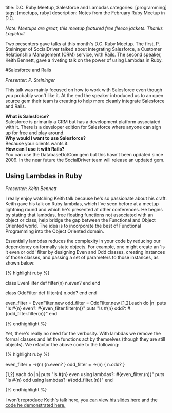 title: D.C. Ruby Meetup, Salesforce and Lambdas
categories: [programming]
tags: [meetups, ruby]
description: Notes from the February Ruby Meetup in D.C.

*Note: Meetups are great, this meetup
featured free fleece jackets. Thanks Logickull.*<br>

Two presenters gave talks at this month's D.C. Ruby Meetup. The first,
P. Steininger of SocialDriver talked about integrating Salesforce, a Customer Relationship Management (CRM) service, with Rails.
The second speaker, Keith Bennett, gave a riveting talk on the power of
using Lambdas in Ruby. 

#Salesforce and Rails

*Presenter: P. Steininger*

This talk was mainly focused on how to work with Salesforce even though
you probably won't like it. At the end the speaker introduced us to an open
source gem their team is creating to help more cleanly integrate Salesforce
and Rails. 

**What is Salesforce?**<br>
Salesforce is primarily a CRM but has a development platform associated with it. There is
a developer edition for Salesforce where anyone can sign up for free and
play around.<br> 
**Why would I want to use Salesforce?**<br> Because your clients
wants it.<br> 
**How can I use it with Rails?**<br> You can use the DatabaseDotCom gem but this
hasn't been updated since 2009. In the near future the SocialDriver team
will release an updated gem. 

Using Lambdas in Ruby
---
*Presenter: Keith Bennett*

I really enjoy watching Keith talk because he's so passionate
about his craft. Keith gave his talk on Ruby lambdas, which I've seen
before at a meetup lightning round and which he's presented at other
conferences. He begins by stating that lambdas, free floating functions not associated with
an object or class, help bridge the gap between the Functional and
Object Oriented world. The idea is to incorporate the best of Functional
Programming into the Object Oriented domain.

Essentially lambdas reduces the complexity in your code by reducing our
dependency on formally state objects. For example, one might create an
'is it even or odd' filter by designing Even and Odd classes, creating
instances of those classes, and passing a set of parameters to those
instances, as shown below:

{% highlight ruby %}

class EvenFilter
  def filter(n)
    n.even?
  end
end
 
class OddFilter
  def filter(n)
    n.odd?
  end
end
 
even_filter = EvenFilter.new
odd_filter  = OddFilter.new
[1,2].each do |n|
  puts "Is #{n} even?: #{even_filter.filter(n)}"
  puts "Is #{n} odd?:  #{odd_filter.filter(n)}"
end

{% endhighlight %}
 
Yet, there's really no need for the verbosity. With lambdas we remove
the formal classes and let the functions act by themselves (though they
are still objects). We refactor the above code to the following:

{% highlight ruby %}

even_filter = ->(n) {n.even? }
odd_filter = ->(n) { n.odd? }

[1,2].each do |n|
  puts "Is #{n} even using lambdas?: #{even_filter.(n)}"
  puts "Is #{n} odd using lambdas?: #{odd_filter.(n)}"
end

{% endhighlight %} 

I won't reproduce Keith's talk here, [you can view his slides here][1] and
the [code he demonstrated here.][2]

[1]: https://speakerdeck.com/keithrbennett/ruby-lambdas-steel-city-ruby-conf-aug-2014
[2]: https://gist.github.com/keithrbennett/0df037c29198ab401cf8
